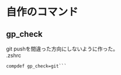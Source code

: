 # 自作のコマンド

## gp_check
git pushを間違った方向にしないように作った。  
.zshrc  
```alias git='gp_check'  
compdef gp_check=git```
